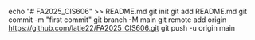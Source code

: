 echo "# FA2025_CIS606" >> README.md
git init
git add README.md
git commit -m "first commit"
git branch -M main
git remote add origin https://github.com/latie22/FA2025_CIS606.git
git push -u origin main
